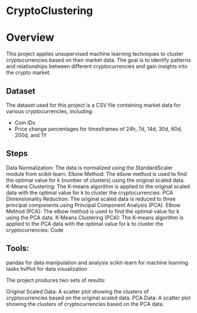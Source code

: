 # CryptoClustering

# Overview

This project applies unsupervised machine learning techniques to cluster cryptocurrencies based on their market data. The goal is to identify patterns and relationships between different cryptocurrencies and gain insights into the crypto market.

## Dataset

The dataset used for this project is a CSV file containing market data for various cryptocurrencies, including:

* Coin IDs  
* Price change percentages for timesframes of 24h, 7d, 14d, 30d, 60d, 200d, and 1Y

## Steps

Data Normalization: The data is normalized using the StandardScaler module from scikit-learn.
Elbow Method: The elbow method is used to find the optimal value for k (number of clusters) using the original scaled data.
K-Means Clustering: The K-means algorithm is applied to the original scaled data with the optimal value for k to cluster the cryptocurrencies.
PCA Dimensionality Reduction: The original scaled data is reduced to three principal components using Principal Component Analysis (PCA).
Elbow Method (PCA): The elbow method is used to find the optimal value for k using the PCA data.
K-Means Clustering (PCA): The K-means algorithm is applied to the PCA data with the optimal value for k to cluster the cryptocurrencies.
Code

## Tools:

pandas for data manipulation and analysis
scikit-learn for machine learning tasks
hvPlot for data visualization

The project produces two sets of results:

Original Scaled Data: A scatter plot showing the clusters of cryptocurrencies based on the original scaled data.
PCA Data: A scatter plot showing the clusters of cryptocurrencies based on the PCA data.
